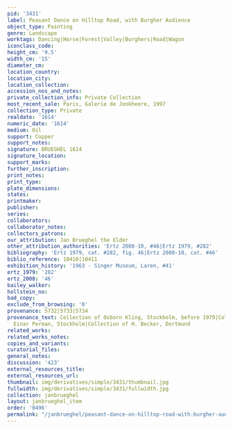 ```yaml
---
pid: '3431'
label: Peasant Dance on Hilltop Road, with Burgher Audience
object_type: Painting
genre: Landscape
worktags: Dancing|Horse|Forest|Valley|Burghers|Road|Wagon
iconclass_code:
height_cm: '9.5'
width_cm: '15'
diameter_cm:
location_country:
location_city:
location_collection:
accession_nos_and_notes:
private_collection_info: Private Collection
most_recent_sale: Paris, Galerie de Jonkheere, 1997
collection_type: Private
realdate: '1614'
numeric_date: '1614'
medium: Oil
support: Copper
support_notes:
signature: BRUEGHEL 1614
signature_location:
support_marks:
further_inscription:
print_notes:
print_type:
plate_dimensions:
states:
printmaker:
publisher:
series:
collaborators:
collaborator_notes:
collectors_patrons:
our_attribution: Jan Brueghel the Elder
other_attribution_authorities: 'Ertz 2008-10, #46|Ertz 1979, #282'
bibliography: 'Ertz 1979, cat. #282, fig. 46|Ertz 2008-10, cat. #46'
biblio_reference: 10410|10411
exhibition_history: '1963 - Singer Museum, Laren, #41'
ertz_1979: '282'
ertz_2008: '46'
bailey_walker:
hollstein_no:
bad_copy:
exclude_from_browsing: '0'
provenance: 5732|5733|5734
provenance_text: Collection of Osborn Kling, Stockholm, before 1979|Collection of
  Einar Perman, Stockholm|Collection of H. Becker, Dortmund
related_works:
related_works_notes:
copies_and_variants:
curatorial_files:
general_notes:
discussion: '423'
external_resources_title:
external_resources_url:
thumbnail: img/derivatives/simple/3431/thumbnail.jpg
fullwidth: img/derivatives/simple/3431/fullwidth.jpg
collection: janbrueghel
layout: janbrueghel_item
order: '0496'
permalink: "/janbrueghel/peasant-dance-on-hilltop-road-with-burgher-audience"
---
```

